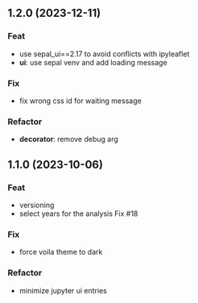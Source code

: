 ## 1.2.0 (2023-12-11)

### Feat

- use sepal_ui==2.17 to avoid conflicts with ipyleaflet
- **ui**: use sepal venv and add loading message

### Fix

- fix wrong css id for waiting message

### Refactor

- **decorator**: remove debug arg

## 1.1.0 (2023-10-06)

### Feat

- versioning
- select years for the analysis Fix #18

### Fix

- force voila theme to dark

### Refactor

- minimize jupyter ui entries
